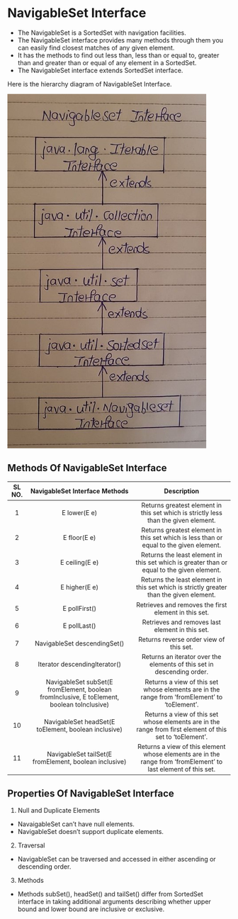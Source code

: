 # NavigableSet Interface

- The NavigableSet is a SortedSet with navigation facilities. 
- The NavigableSet interface provides many methods through them you can easily find closest matches of any given element. 
- It has the methods to find out less than, less than or equal to, greater than and greater than or equal of any element in a SortedSet.
- The NavigableSet interface extends SortedSet interface. 

Here is the hierarchy diagram of NavigableSet Interface.

![alt text](image-20.png)

## Methods Of NavigableSet Interface 

| SL NO. |      NavigableSet Interface Methods      | Description                                                                 |
|:------:|:----------------------------------------:|:---------------------------------------------------------------------------:|
|   1    | E lower(E e)                             | Returns greatest element in this set which is strictly less than the given element. |
|   2    | E floor(E e)                             | Returns greatest element in this set which is less than or equal to the given element. |
|   3    | E ceiling(E e)                           | Returns the least element in this set which is greater than or equal to the given element. |
|   4    | E higher(E e)                            | Returns the least element in this set which is strictly greater than the given element. |
|   5    | E pollFirst()                            | Retrieves and removes the first element in this set.                        |
|   6    | E pollLast()                             | Retrieves and removes last element in this set.                             |
|   7    | NavigableSet<E> descendingSet()          | Returns reverse order view of this set.                                     |
|   8    | Iterator<E> descendingIterator()         | Returns an iterator over the elements of this set in descending order.      |
|   9    | NavigableSet<E> subSet(E fromElement, boolean fromInclusive, E toElement, boolean toInclusive) | Returns a view of this set whose elements are in the range from ‘fromElement’ to ‘toElement’. |
|  10    | NavigableSet<E> headSet(E toElement, boolean inclusive) | Returns a view of this set whose elements are in the range from first element of this set to ‘toElement’. |
|  11    | NavigableSet<E> tailSet(E fromElement, boolean inclusive) | Returns a view of this element whose elements are in the range from ‘fromElement’ to last element of this set. |


## Properties Of NavigableSet Interface

1) Null and Duplicate Elements

- NavaigableSet can’t have null elements.
- NavigableSet doesn’t support duplicate elements.

2) Traversal

- NavigableSet can be traversed and accessed in either ascending or descending order.

3) Methods

- Methods subSet(), headSet() and tailSet() differ from SortedSet interface in taking additional arguments describing whether upper bound and lower bound are inclusive or exclusive.
